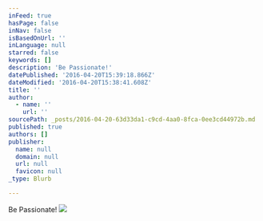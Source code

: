 ```yaml
---
inFeed: true
hasPage: false
inNav: false
isBasedOnUrl: ''
inLanguage: null
starred: false
keywords: []
description: 'Be Passionate!'
datePublished: '2016-04-20T15:39:18.866Z'
dateModified: '2016-04-20T15:38:41.608Z'
title: ''
author:
  - name: ''
    url: ''
sourcePath: _posts/2016-04-20-63d33da1-c9cd-4aa0-8fca-0ee3cd44972b.md
published: true
authors: []
publisher:
  name: null
  domain: null
  url: null
  favicon: null
_type: Blurb

---
```

Be Passionate!
![](https://the-grid-user-content.s3-us-west-2.amazonaws.com/3ecc0115-f7e8-4fc2-ad78-1e02929baa04.png)